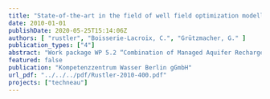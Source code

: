 ```yaml
---
title: "State-of-the-art in the field of well field optimization modelling"
date: 2010-01-01
publishDate: 2020-05-25T15:14:06Z
authors: [ "rustler", "Boisserie-Lacroix, C.", "Grützmacher, G." ]
publication_types: ["4"]
abstract: "Work package WP 5.2 “Combination of Managed Aquifer Recharge (MAR) and adjusted conventional treatment processes for an Integrated Water Resources Management“ within the European Project TECHNEAU (“Technology enabled universal access to safe water”) investigates bank filtration (BF) + post-treatment as a MAR technique to provide sustainable and safe drinking water supply to developing and newly industrialised countries. One of the tasks within the project was the identification of state-of-the-art tools in the field of well field optimization modelling. Most of the currently used tools are process-driven simulation models like MODFLOW or FEFLOW. These are sometimes also combined with optimization models to reduce the computational demand and are utilized as strategic planning tools for water supply managers. However, in case of optimizing well field operation (i) under relatively constant boundary conditions and (ii) enough field data (temporal and spatial resolution dependent of the dynamics of the state parameter of interest, e.g. groundwater table, contaminant concentrations) data-driven approaches like support vector machines (SVM) can be used instead. If the water manager’s key interest is only a good predictive capability in combination with low computational demand, the application of this approach is more goal-orientated to simulate the dynamics of well field performance indicators efficiently. The contents of this report were presented to possible end-users, experts from Berliner Wasserbetriebe and Veolia. In agreement with their recommendations it was decided to focus further research within TECHNEAU on the empirical, data driven modelling approach. The selected approach is currently tested in the framework of a diploma thesis for a Berlin waterworks with the objective to analyse available production and observation well hydrographs by using modern statistical methods like principal component analysis and SVM (www.support-vector-machines.org)."
featured: false
publication: "Kompetenzzentrum Wasser Berlin gGmbH"
url_pdf: "../../../pdf/Rustler-2010-400.pdf"
projects: ["techneau"]
---
```


